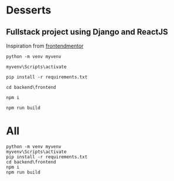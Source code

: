 # Desserts
## Fullstack project using Django and ReactJS

Inspiration from [frontendmentor](https://www.frontendmentor.io/challenges/product-list-with-cart-5MmqLVAp_d)


```batch
python -m venv myvenv
```

```batch
myvenv\Scripts\activate
```

```batch
pip install -r requirements.txt
```

```batch
cd backend\frontend
```

```batch
npm i
```

```batch
npm run build
```

# All
```
python -m venv myvenv
myvenv\Scripts\activate
pip install -r requirements.txt
cd backend\frontend
npm i
npm run build
```

